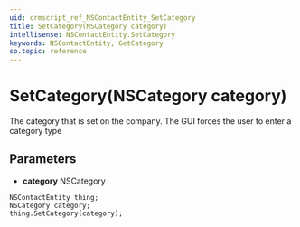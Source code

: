 ```yaml
---
uid: crmscript_ref_NSContactEntity_SetCategory
title: SetCategory(NSCategory category)
intellisense: NSContactEntity.SetCategory
keywords: NSContactEntity, GetCategory
so.topic: reference
---
```


# SetCategory(NSCategory category)

The category that is set on the company. The GUI forces the user to enter a category type

## Parameters

* **category** NSCategory

```crmscript
NSContactEntity thing;
NSCategory category;
thing.SetCategory(category);
```

